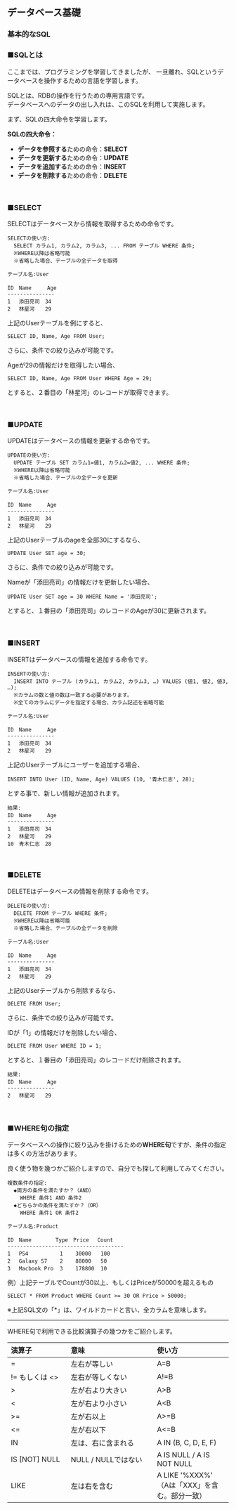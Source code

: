 ## データベース基礎
### 基本的なSQL

### ■SQLとは

ここまでは、プログラミングを学習してきましたが、
一旦離れ、SQLというデータベースを操作するための言語を学習します。

SQLとは、RDBの操作を行うための専用言語です。  
データベースへのデータの出し入れは、このSQLを利用して実施します。

まず、SQLの四大命令を学習します。

**SQLの四大命令：**

* **データを参照する**ための命令：**SELECT**
* **データを更新する**ための命令：**UPDATE**
* **データを追加する**ための命令：**INSERT**
* **データを削除する**ための命令：**DELETE**

&nbsp;

### ■SELECT

SELECTはデータベースから情報を取得するための命令です。

``` Text
SELECTの使い方:
  SELECT カラム1, カラム2, カラム3, ... FROM テーブル WHERE 条件;
  ※WHERE以降は省略可能
  ※省略した場合、テーブルの全データを取得
```

``` Text
テーブル名:User

ID　Name　　　Age
---------------
1　 添田亮司　34
2　 林星河　　29
```

上記のUserテーブルを例にすると、

``` MySQL
SELECT ID, Name, Age FROM User;
```

さらに、条件での絞り込みが可能です。  

Ageが29の情報だけを取得したい場合、　

``` MySQL
SELECT ID, Name, Age FROM User WHERE Age = 29;
```

とすると、２番目の「林星河」のレコードが取得できます。

&nbsp;

### ■UPDATE

UPDATEはデータベースの情報を更新する命令です。

``` Text
UPDATEの使い方:
  UPDATE テーブル SET カラム1=値1, カラム2=値2, ... WHERE 条件;
  ※WHERE以降は省略可能
  ※省略した場合、テーブルの全データを更新
```

``` Text
テーブル名:User

ID　Name　　　Age
---------------
1　 添田亮司　34
2　 林星河　　29
```

上記のUserテーブルのageを全部30にするなら、

``` MySQL
UPDATE User SET age = 30;
```

さらに、条件での絞り込みが可能です。

Nameが「添田亮司」の情報だけを更新したい場合、

``` MySQL
UPDATE User SET age = 30 WHERE Name = '添田亮司';
```

とすると、１番目の「添田亮司」のレコードのAgeが30に更新されます。

&nbsp;

### ■INSERT

INSERTはデータベースの情報を追加する命令です。

``` Text
INSERTの使い方:
  INSERT INTO テーブル (カラム1, カラム2, カラム3, …) VALUES (値1, 値2, 値3, …);
  ※カラムの数と値の数は一致する必要があります。
  ※全てのカラムにデータを指定する場合、カラム記述を省略可能
```


``` Text
テーブル名:User

ID　Name　　　Age
---------------
1　 添田亮司　34
2　 林星河　　29
```

上記のUserテーブルにユーザーを追加する場合、

``` MySQL
INSERT INTO User (ID, Name, Age) VALUES (10, '青木仁志', 28);
```

とする事で、新しい情報が追加されます。

``` Text
結果:
ID　Name　　　Age
---------------
1　 添田亮司　34
2　 林星河　　29
10　青木仁志　28
```

&nbsp;

### ■DELETE

DELETEはデータベースの情報を削除する命令です。

``` Text
DELETEの使い方:
  DELETE FROM テーブル WHERE 条件;
  ※WHERE以降は省略可能
  ※省略した場合、テーブルの全データを削除
```

``` Text
テーブル名:User

ID　Name　　　Age
---------------
1　 添田亮司　34
2　 林星河　　29
```

上記のUserテーブルから削除するなら、

``` MySQL
DELETE FROM User;
```

さらに、条件での絞り込みが可能です。

IDが「1」の情報だけを削除したい場合、

``` MySQL
DELETE FROM User WHERE ID = 1;
```

とすると、１番目の「添田亮司」のレコードだけ削除されます。

``` Text
結果:
ID　Name　　　Age
---------------
2　 林星河　　29
```

&nbsp;

### ■WHERE句の指定

データベースへの操作に絞り込みを掛けるための**WHERE句**ですが、条件の指定は多くの方法があります。

良く使う物を幾つかご紹介しますので、自分でも探して利用してみてください。

``` Text
複数条件の指定:
  ◆両方の条件を満たすか？（AND）
    WHERE 条件1 AND 条件2
  ◆どちらかの条件を満たすか？（OR）
    WHERE 条件1 OR 条件2
```

``` Text
テーブル名:Product

ID　Name　　　　 Type　Price　 Count
-------------------------------------
1　 PS4          1    30000   100
2　 Galaxy S7    2    88000   50
3　 Macbook Pro  3    178800  10
```

例）上記テーブルでCountが30以上、もしくはPriceが50000を超えるもの

``` MySQL
SELECT * FROM Product WHERE Count >= 30 OR Price > 50000;
```

※上記SQL文の「\*」は、ワイルドカードと言い、全カラムを意味します。

---

WHERE句で利用できる比較演算子の幾つかをご紹介します。

|演算子　　　　　　|意味　　　　　　　　　　|使い方|
|:----|:----|:----|
|=|左右が等しい|A=B|
|!= もしくは <>|左右が等しくない|A!=B|
|>|左が右より大きい|A>B|
|<|左が右より小さい|A<B|
|>=|左が右以上|A>=B|
|<=|左が右以下|A<=B|
|IN|左は、右に含まれる|A IN (B, C, D, E, F)|
|IS [NOT] NULL|NULL / NULLではない|A IS NULL / A IS NOT NULL|
|LIKE|左は右を含む|A LIKE '%XXX%' （Aは「XXX」を含む。部分一致）|
